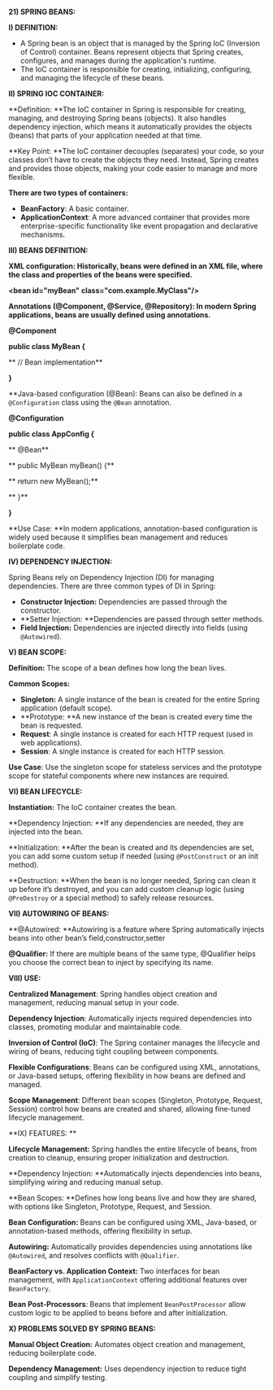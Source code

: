 **21) SPRING BEANS:**

**I) DEFINITION:**



* A Spring bean is an object that is managed by the Spring IoC (Inversion of Control) container. Beans represent objects that Spring creates, configures, and manages during the application's runtime.
* The IoC container is responsible for creating, initializing, configuring, and managing the lifecycle of these beans.

**II) SPRING IOC CONTAINER:**

**Definition: **The IoC container in Spring is responsible for creating, managing, and destroying Spring beans (objects). It also handles dependency injection, which means it automatically provides the objects (beans) that parts of your application needed at that time.

**Key Point: **The IoC container decouples (separates) your code, so your classes don’t have to create the objects they need. Instead, Spring creates and provides those objects, making your code easier to manage and more flexible.

 **There are two types of containers:**



* **BeanFactory**: A basic container.
* **ApplicationContext**: A more advanced container that provides more enterprise-specific functionality like event propagation and declarative mechanisms.

**III) BEANS DEFINITION:**

**XML configuration: Historically, beans were defined in an XML file, where the class and properties of the beans were specified.**

**&lt;bean id="myBean" class="com.example.MyClass"/>**

**Annotations (@Component, @Service, @Repository): In modern Spring applications, beans are usually defined using annotations.**

**@Component**

**public class MyBean {**

**    // Bean implementation**

**}**

**Java-based configuration (@Bean): Beans can also be defined in a <code>@Configuration</code> class using the <code>@Bean</code> annotation.</strong>

**@Configuration**

**public class AppConfig {**

**    @Bean**

**    public MyBean myBean() {**

**        return new MyBean();**

**    }**

**}**

**Use Case: **In modern applications, annotation-based configuration is widely used because it simplifies bean management and reduces boilerplate code.

**IV) DEPENDENCY INJECTION:**

Spring Beans rely on Dependency Injection (DI) for managing dependencies. There are three common types of DI in Spring:



* **Constructor Injection:** Dependencies are passed through the constructor.
* **Setter Injection: **Dependencies are passed through setter methods.
* **Field Injection:** Dependencies are injected directly into fields (using `@Autowired`).

**V) BEAN SCOPE:**

**Definition:** The scope of a bean defines how long the bean lives.

**Common Scopes:**



* **Singleton:** A single instance of the bean is created for the entire Spring application (default scope).
* **Prototype: **A new instance of the bean is created every time the bean is requested.
* **Request**: A single instance is created for each HTTP request (used in web applications).
* **Session**: A single instance is created for each HTTP session.

**Use Case**: Use the singleton scope for stateless services and the prototype scope for stateful components where new instances are required.

**VI) BEAN LIFECYCLE:**

**Instantiation:** The IoC container creates the bean.

**Dependency Injection: **If any dependencies are needed, they are injected into the bean.

**Initialization: **After the bean is created and its dependencies are set, you can add some custom setup if needed (using `@PostConstruct` or an init  method).

**Destruction: **When the bean is no longer needed, Spring can clean it up before it’s destroyed, and you can add custom cleanup logic (using `@PreDestroy` or a special method) to safely release resources.

**VII) AUTOWIRING OF BEANS:**

**@Autowired: **Autowiring is a feature where Spring automatically injects beans into other bean’s field,constructor,setter

**@Qualifier:** If there are multiple beans of the same type, @Qualifier helps you choose the correct bean to inject by specifying its name.

**VIII) USE:**

**Centralized Management**: Spring handles object creation and management, reducing manual setup in your code.

**Dependency Injection**: Automatically injects required dependencies into classes, promoting modular and maintainable code.

**Inversion of Control (IoC)**: The Spring container manages the lifecycle and wiring of beans, reducing tight coupling between components.

**Flexible Configurations**: Beans can be configured using XML, annotations, or Java-based setups, offering flexibility in how beans are defined and managed.

**Scope Management**: Different bean scopes (Singleton, Prototype, Request, Session) control how beans are created and shared, allowing fine-tuned lifecycle management.

**IX) FEATURES: **

**Lifecycle Management:** Spring handles the entire lifecycle of beans, from creation to cleanup, ensuring proper initialization and destruction.

**Dependency Injection: **Automatically injects dependencies into beans, simplifying wiring and reducing manual setup.

**Bean Scopes: **Defines how long beans live and how they are shared, with options like Singleton, Prototype, Request, and Session.

**Bean Configuration:** Beans can be configured using XML, Java-based, or annotation-based methods, offering flexibility in setup.

**Autowiring:** Automatically provides dependencies using annotations like `@Autowired`, and resolves conflicts with `@Qualifier`.

**BeanFactory vs. Application Context:** Two interfaces for bean management, with `ApplicationContext` offering additional features over `BeanFactory`.

**Bean Post-Processors**: Beans that implement `BeanPostProcessor` allow custom logic to be applied to beans before and after initialization.

**X) PROBLEMS SOLVED BY SPRING BEANS:**

**Manual Object Creation:** Automates object creation and management, reducing boilerplate code.

**Dependency Management:** Uses dependency injection to reduce tight coupling and simplify testing.
